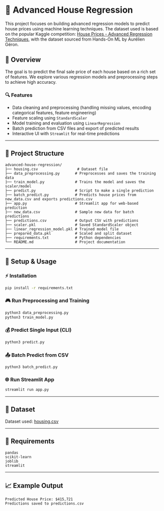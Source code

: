 # 🏡 Advanced House Regression

This project focuses on building advanced regression models to predict house prices using machine learning techniques. The dataset used is based on the popular Kaggle competition: [House Prices - Advanced Regression Techniques](https://www.kaggle.com/competitions/house-prices-advanced-regression-techniques), with the dataset sourced from Hands-On ML by Aurélien Géron.

## 🚀 Overview

The goal is to predict the final sale price of each house based on a rich set of features. We explore various regression models and preprocessing steps to achieve high accuracy.

### 🔍 Features

- Data cleaning and preprocessing (handling missing values, encoding categorical features, feature engineering)
- Feature scaling using `StandardScaler`
- Model training and evaluation using `LinearRegression`
- Batch prediction from CSV files and export of predicted results
- Interactive UI with `Streamlit` for real-time predictions

---

## 📁 Project Structure

```
advanced-house-regression/
├── housing.csv                  # Dataset file
├── data_preprocessing.py       # Preprocesses and saves the training data
├── train_model.py              # Trains the model and saves the scaler/model
├── predict.py                  # Script to make a single prediction
├── batch_predict.py            # Predicts house prices from new_data.csv and exports predictions.csv
├── app.py                      # Streamlit app for web-based prediction
├── new_data.csv                # Sample new data for batch predictions
├── predictions.csv             # Output CSV with predictions
├── scaler.pkl                  # Saved StandardScaler object
├── linear_regression_model.pkl # Trained model file
├── prepared_data.pkl           # Scaled and split dataset
├── requirements.txt            # Python dependencies
└── README.md                   # Project documentation
```

---

## 📅 Setup & Usage

### ⚡ Installation

```bash
pip install -r requirements.txt
```

### 🎮 Run Preprocessing and Training

```bash
python3 data_preprocessing.py
python3 train_model.py
```

### 💰 Predict Single Input (CLI)

```bash
python3 predict.py
```

### 📤 Batch Predict from CSV

```bash
python3 batch_predict.py
```

### 🌐 Run Streamlit App

```bash
streamlit run app.py
```

---

## 📄 Dataset

Dataset used: [housing.csv](https://raw.githubusercontent.com/ageron/handson-ml/master/datasets/housing/housing.csv)

---

## 📃 Requirements

```
pandas
scikit-learn
joblib
streamlit
```

---

## 📈 Example Output

```
Predicted House Price: $415,721
Predictions saved to predictions.csv
```



